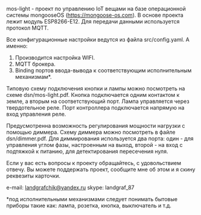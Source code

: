 mos-light - проект по управлению IoT вещами
на базе операционной системы mongooseOS (https://mongoose-os.com).
В основе проекта лежит модуль ESP8266-E12.
Для передачи данными используется протокол MQTT.

Все конфигурационные настройки ведутся из файла
src/config.yaml.
А именно: 
1) Производится настройка WIFI.
2) MQTT брокера.
3) Binding портов ввода-вывода к соответствующим исполнительным механизмам*.

Типовую схему подключения кнопки и лампы можно посмотреть на 
схеме dsn/mos-light.pdf.
Кнопка подключается одним контактом к земле, а вторым на соответствующий порт.
Лампа управляется через твердотельное реле.
Порт контроллера подключается напрямую на вход управления реле.

Предусмотренна возможность регулирования мощности нагрузки с помощью
диммера. Схему диммера можно посмотреть в файле dsn/dimmer.pdf. 
Для диммирования используется два порта:
один - для управления углом фазы, настроенным на выход, второй - на вход с подтяжкой
к питанию, для детектирования пересечения нуля.

Если у вас есть вопросы к проекту обращайтесь, с удовольствием отвечу.
Вы можете поддержать проект, сообщите мне об этом и я скину реквезиты карточки.

e-mail: landgrafchik@yandex.ru
skype: landgraf_87

*под исполнительными механизмами следует понимать бытовые приборы такие как:
лампа, розетка, кнопка, выключатель и т.д.
